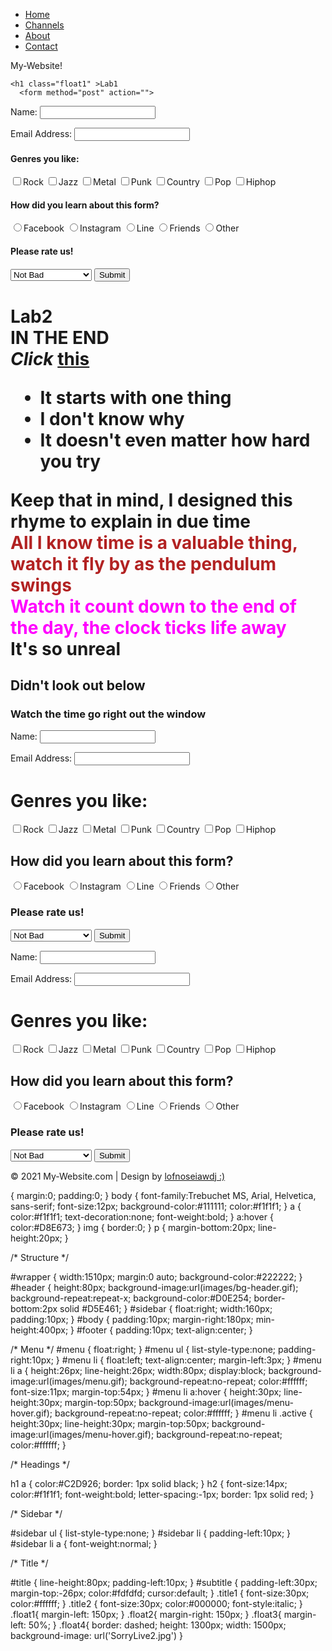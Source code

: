 <!DOCTYPE html PUBLIC "-//W3C//DTD XHTML 1.0 Transitional//EN" "http://www.w3.org/TR/xhtml1/DTD/xhtml1-transitional.dtd">
<html xmlns="http://www.w3.org/1999/xhtml">
<head>
<title>Hyper</title>
<meta http-equiv="Content-Type" content="text/html; charset=iso-8859-1" />
<link rel="stylesheet" href="style.css" type="text/css" />
</head>
<body>
<div id="wrapper">
  <div id="header">
    <div id="menu">
      <ul>
        <li><a href="#" class="active">Home</a></li>
        <li><a href="#">Channels</a></li>
        <li><a href="#">About</a></li>
        <li><a href="#">Contact</a></li>
      </ul>
    </div>
    <div id="title"><span class="title1">My-</span><span class="title2">Website!</span></div>
    
    <h1 class="float1" >Lab1
      <form method="post" action="">
  <p>Name:
  <input type="text" name = "name" value = ""></p>
  <p>Email Address:
  <input type="text" name = "name" value = ""></p>
  <h4>Genres you like:</h4>
  <input type="checkbox" name="Genre" value="Rock">Rock
  <input type="checkbox" name="Genre" value="Jazz">Jazz
  <input type="checkbox" name="Genre" value="Metal">Metal
  <input type="checkbox" name="Genre" value="Punk">Punk
  <input type="checkbox" name="Genre" value="Country">Country
  <input type="checkbox" name="Genre" value="Pop">Pop
  <input type="checkbox" name="Genre" value="Hiphop">Hiphop
  <h4>How did you learn about this form?</h4>
  <input type="radio" name="how" value="Facebook">Facebook
  <input type="radio" name="how" value="Instagram">Instagram
  <input type="radio" name="how" value="Line">Line
  <input type="radio" name="how" value="Friends">Friends
  <input type="radio" name="how" value="Other">Other
  <h4>Please rate us!</h4>
  <select name= "Rate">
  <option value="Not Bad">Not Bad</option>
  <option value="Good">Good</option>
  <option value="Couldn't Be Better">Couldn't Be Better</option>
  <option value="Not My Type">Not My Type</option>
  </select>
  <input type="Submit">
</form></h1>

 <h1 class="float2">Lab2<br>
        IN THE END<br>
        <em>Click</em>
        <a class="nodec" href="https://www.youtube.com/watch?v=eVTXPUF4Oz4">this</a>
        <ul>
          <li>It starts with one thing</li>
          <li>I don't know why</li>
          <li>It doesn't even matter how hard you try</li>
        </ul>
        <div>
          Keep that in mind, I <span>designed this rhyme</span> to explain in due time
        </div>
        <div class="extra" style="color: firebrick;">
          All I know <span>time is a valuable thing</span>, watch it fly by as the pendulum swings
        </div>
        <div style="color: fuchsia;">
          Watch it count down <span>to the end of the day</span>, the clock ticks life away
        </div>
        It's so unreal
        <h2>Didn't look out below</h2>
        <h3>Watch the time go right out the window</h3></h1>


  <div class="float3"><form method="post" action="">
  <p>Name:
  <input type="text" name = "name" value = ""></p>
  <p>Email Address:
  <input type="text" name = "name" value = ""></p>
  <h1>Genres you like:</h1>
  <input type="checkbox" name="Genre" value="Rock">Rock
  <input type="checkbox" name="Genre" value="Jazz">Jazz
  <input type="checkbox" name="Genre" value="Metal">Metal
  <input type="checkbox" name="Genre" value="Punk">Punk
  <input type="checkbox" name="Genre" value="Country">Country
  <input type="checkbox" name="Genre" value="Pop">Pop
  <input type="checkbox" name="Genre" value="Hiphop">Hiphop
  <h2>How did you learn about this form?</h2>
  <input type="radio" name="how" value="Facebook">Facebook
  <input type="radio" name="how" value="Instagram">Instagram
  <input type="radio" name="how" value="Line">Line
  <input type="radio" name="how" value="Friends">Friends
  <input type="radio" name="how" value="Other">Other
  <h3>Please rate us!</h3>
  <select name= "Rate">
  <option value="Not Bad">Not Bad</option>
  <option value="Good">Good</option>
  <option value="Couldn't Be Better">Couldn't Be Better</option>
  <option value="Not My Type">Not My Type</option>
  </select>
  <input type="Submit">
</form></div>

<div>
  <form method="post" action="">
  <p>Name:
  <input type="text" name = "name" value = ""></p>
  <p>Email Address:
  <input type="text" name = "name" value = ""></p>
  <h1>Genres you like:</h1>
  <input type="checkbox" name="Genre" value="Rock">Rock
  <input type="checkbox" name="Genre" value="Jazz">Jazz
  <input type="checkbox" name="Genre" value="Metal">Metal
  <input type="checkbox" name="Genre" value="Punk">Punk
  <input type="checkbox" name="Genre" value="Country">Country
  <input type="checkbox" name="Genre" value="Pop">Pop
  <input type="checkbox" name="Genre" value="Hiphop">Hiphop
  <h2>How did you learn about this form?</h2>
  <input type="radio" name="how" value="Facebook">Facebook
  <input type="radio" name="how" value="Instagram">Instagram
  <input type="radio" name="how" value="Line">Line
  <input type="radio" name="how" value="Friends">Friends
  <input type="radio" name="how" value="Other">Other
  <h3>Please rate us!</h3>
  <select name= "Rate">
  <option value="Not Bad">Not Bad</option>
  <option value="Good">Good</option>
  <option value="Couldn't Be Better">Couldn't Be Better</option>
  <option value="Not My Type">Not My Type</option>
  </select>
  <input type="Submit">
</form>
</div>

  <div id="footer"> &copy; 2021 My-Website.com | Design by <a href="https://github.com/lofnoseiawdj/1">lofnoseiawdj :)</a> </div>
</div>

<div class="float4">


</div>
</body>
</html>

 {
	margin:0;
	padding:0;
	}
body {
	font-family:Trebuchet MS, Arial, Helvetica, sans-serif;
	font-size:12px;
	background-color:#111111;
	color:#f1f1f1;
	}
a {
	color:#f1f1f1;
	text-decoration:none;
	font-weight:bold;
	}
a:hover {
	color:#D8E673;
	}
img {
	border:0;
	}
p {
	margin-bottom:20px;
	line-height:20px;
	}

/* Structure */

#wrapper {
	width:1510px;
	margin:0 auto;
	background-color:#222222;
	}
#header {
	height:80px;
	background-image:url(images/bg-header.gif);
	background-repeat:repeat-x;
	background-color:#D0E254;
	border-bottom:2px solid #D5E461;
	}
#sidebar {
	float:right;
	width:160px;
	padding:10px;
	}
#body {
	padding:10px;
	margin-right:180px;
	min-height:400px;
	}
#footer {
	padding:10px;
	text-align:center;
	}


/* Menu */
#menu {
	float:right;
	}
#menu ul {
	list-style-type:none;
	padding-right:10px;
	}
#menu li {
	float:left;
	text-align:center;
	margin-left:3px;
	}
#menu li a {
	height:26px;
	line-height:26px;
	width:80px;
	display:block;
	background-image:url(images/menu.gif);
	background-repeat:no-repeat;
	color:#ffffff;
	font-size:11px;
	margin-top:54px;
	}
#menu li a:hover {
	height:30px;
	line-height:30px;
	margin-top:50px;
	background-image:url(images/menu-hover.gif);
	background-repeat:no-repeat;
	color:#ffffff;
	}
#menu li .active {
	height:30px;
	line-height:30px;
	margin-top:50px;
	background-image:url(images/menu-hover.gif);
	background-repeat:no-repeat;
	color:#ffffff;
	}

/* Headings */

h1 a {
	color:#C2D926;
	border: 1px solid black;
	}
h2 {
	font-size:14px;
	color:#f1f1f1;
	font-weight:bold;
	letter-spacing:-1px;
	border: 1px solid red;
	}

/* Sidebar */

#sidebar ul {
	list-style-type:none;
	}
#sidebar li {
	padding-left:10px;
	}
#sidebar li a {
	font-weight:normal;
	}	

/* Title */

#title {
	line-height:80px;
	padding-left:10px;
	}
#subtitle {
	padding-left:30px;
	margin-top:-26px;
	color:#fdfdfd;
	cursor:default;
	}
.title1 {
	font-size:30px;
	color:#ffffff;
	}
.title2 {
	font-size:30px;
	color:#000000;
	font-style:italic;
	}
.float1{
	margin-left: 150px;
}
.float2{
	margin-right: 150px;
}
.float3{
	margin-left: 50%;
}
.float4{
	border: dashed;
	height: 1300px;
	width: 1500px;
	background-image: url('SorryLive2.jpg')
}
